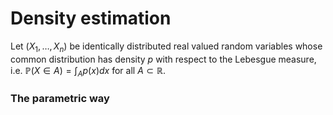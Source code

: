# Density estimation

Let $(X_1,\ldots,X_n)$ be identically distributed real valued random variables whose common distribution has density $p$ with respect to the Lebesgue measure, i.e. $\mathds{P}(X \in A) = \int_{A}p(x)dx$ for all $A \subset \mathds{R}$. 

### The parametric way

